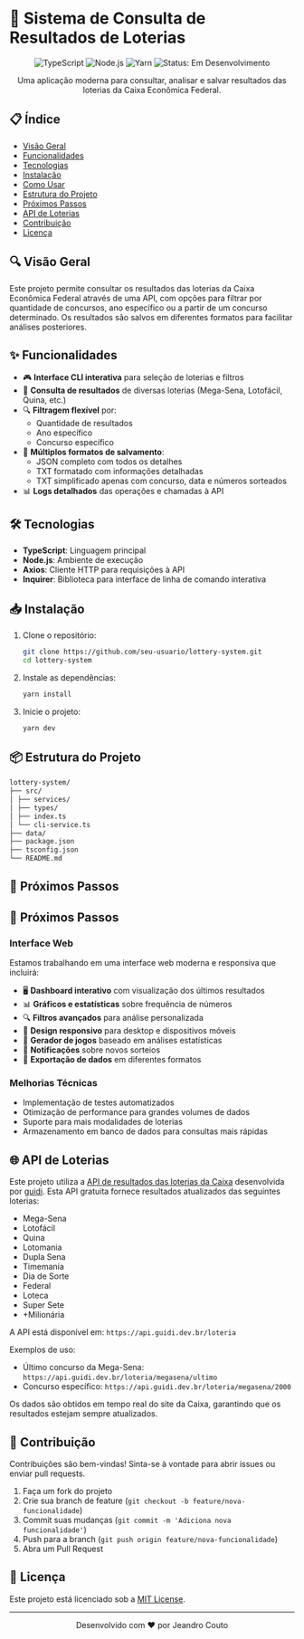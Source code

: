 # 🎲 Sistema de Consulta de Resultados de Loterias

<p align="center">
  <img src="https://img.shields.io/badge/TypeScript-007ACC?style=for-the-badge&logo=typescript&logoColor=white" alt="TypeScript">
  <img src="https://img.shields.io/badge/Node.js-43853D?style=for-the-badge&logo=node.js&logoColor=white" alt="Node.js">
  <img src="https://img.shields.io/badge/Yarn-2C8EBB?style=for-the-badge&logo=yarn&logoColor=white" alt="Yarn">
  <img src="https://img.shields.io/badge/status-em%20desenvolvimento-yellow?style=for-the-badge" alt="Status: Em Desenvolvimento">
</p>

<p align="center">
  Uma aplicação moderna para consultar, analisar e salvar resultados das loterias da Caixa Econômica Federal.
</p>

## 📋 Índice

- [Visão Geral](#-visão-geral)
- [Funcionalidades](#-funcionalidades)
- [Tecnologias](#-tecnologias)
- [Instalação](#-instalação)
- [Como Usar](#-como-usar)
- [Estrutura do Projeto](#-estrutura-do-projeto)
- [Próximos Passos](#-próximos-passos)
- [API de Loterias](#-api-de-loterias)
- [Contribuição](#-contribuição)
- [Licença](#-licença)

## 🔍 Visão Geral

Este projeto permite consultar os resultados das loterias da Caixa Econômica Federal através de uma API, com opções para filtrar por quantidade de concursos, ano específico ou a partir de um concurso determinado. Os resultados são salvos em diferentes formatos para facilitar análises posteriores.

## ✨ Funcionalidades

- 🎮 **Interface CLI interativa** para seleção de loterias e filtros
- 🔄 **Consulta de resultados** de diversas loterias (Mega-Sena, Lotofácil, Quina, etc.)
- 🔍 **Filtragem flexível** por:
  - Quantidade de resultados
  - Ano específico
  - Concurso específico
- 💾 **Múltiplos formatos de salvamento**:
  - JSON completo com todos os detalhes
  - TXT formatado com informações detalhadas
  - TXT simplificado apenas com concurso, data e números sorteados
- 📊 **Logs detalhados** das operações e chamadas à API

## 🛠 Tecnologias

- **TypeScript**: Linguagem principal
- **Node.js**: Ambiente de execução
- **Axios**: Cliente HTTP para requisições à API
- **Inquirer**: Biblioteca para interface de linha de comando interativa

## 📥 Instalação

1. Clone o repositório:
   ```bash
   git clone https://github.com/seu-usuario/lottery-system.git
   cd lottery-system
   ```

2. Instale as dependências:
   ```bash
   yarn install
   ```

3. Inicie o projeto:
   ```bash
   yarn dev
   ```

## 📦 Estrutura do Projeto

```bash
lottery-system/
├── src/
│ ├── services/
│ ├── types/
│ ├── index.ts
│ └── cli-service.ts
├── data/
├── package.json
├── tsconfig.json
└── README.md
```

## 🔄 Próximos Passos

## 🔮 Próximos Passos

### Interface Web

Estamos trabalhando em uma interface web moderna e responsiva que incluirá:

- 🖥️ **Dashboard interativo** com visualização dos últimos resultados
- 📊 **Gráficos e estatísticas** sobre frequência de números
- 🔍 **Filtros avançados** para análise personalizada
- 📱 **Design responsivo** para desktop e dispositivos móveis
- 🎲 **Gerador de jogos** baseado em análises estatísticas
- 🔔 **Notificações** sobre novos sorteios
- 💾 **Exportação de dados** em diferentes formatos

### Melhorias Técnicas

- Implementação de testes automatizados
- Otimização de performance para grandes volumes de dados
- Suporte para mais modalidades de loterias
- Armazenamento em banco de dados para consultas mais rápidas

## 🌐 API de Loterias

Este projeto utiliza a [API de resultados das loterias da Caixa](https://github.com/guidi/loteria_api) desenvolvida por [guidi](https://github.com/guidi). Esta API gratuita fornece resultados atualizados das seguintes loterias:

- Mega-Sena
- Lotofácil
- Quina
- Lotomania
- Dupla Sena
- Timemania
- Dia de Sorte
- Federal
- Loteca
- Super Sete
- +Milionária

A API está disponível em: `https://api.guidi.dev.br/loteria`

Exemplos de uso:
- Último concurso da Mega-Sena: `https://api.guidi.dev.br/loteria/megasena/ultimo`
- Concurso específico: `https://api.guidi.dev.br/loteria/megasena/2000`

Os dados são obtidos em tempo real do site da Caixa, garantindo que os resultados estejam sempre atualizados.

## 👥 Contribuição

Contribuições são bem-vindas! Sinta-se à vontade para abrir issues ou enviar pull requests.

1. Faça um fork do projeto
2. Crie sua branch de feature (`git checkout -b feature/nova-funcionalidade`)
3. Commit suas mudanças (`git commit -m 'Adiciona nova funcionalidade'`)
4. Push para a branch (`git push origin feature/nova-funcionalidade`)
5. Abra um Pull Request

## 📄 Licença

Este projeto está licenciado sob a [MIT License](LICENSE).

---

<p align="center">
  Desenvolvido com ❤️ por Jeandro Couto
</p>
